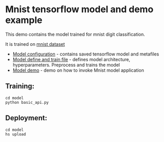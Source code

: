 # Mnist tensorflow model and demo example

This demo contains the model trained for mnist digit classification.

It is trained on [mnist dataset](http://yann.lecun.com/exdb/mnist/)

- [Model configuration](model/) - contains saved tensorflow model and metafiles
- [Model define and train file](basic-api.py) - defines model architecture, hyperparameters. Preprocess and trains the model
- [Model demo](demo/Mnist_demo.ipynb) - demo on how to invoke Mnist model application


## Training:

```commandline
cd model
python basic_api.py
```

## Deployment:

```commandline
cd model
hs upload
```
